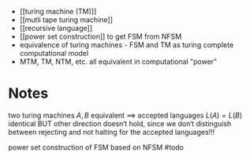 
- [[turing machine (TM)]]
- [[mutli tape turing machine]]
- [[recursive language]]
- [[power set construction]] to get FSM from NFSM
- equivalence of turing machines
- FSM and TM as turing complete computational model
- MTM, TM, NTM, etc. all equivalent in computational "power"

# Notes

two turing machines $A, B$ equivalent $\implies$ accepted languages $L(A) = L(B)$ identical
BUT other direction doesn‘t hold, since we don‘t distinguish between rejecting and not halting for the accepted languages!!!

power set construction of FSM based on NFSM #todo


